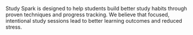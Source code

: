 Study Spark is designed to help students build better study habits through proven techniques and progress tracking. We believe that focused, intentional study sessions lead to better learning outcomes and reduced stress.
